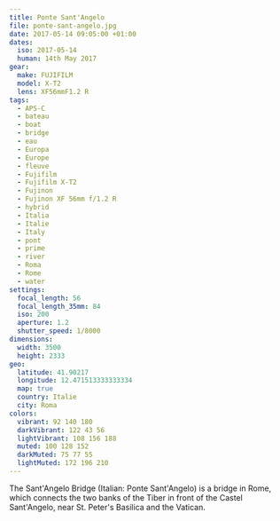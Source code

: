 ```yaml
---
title: Ponte Sant'Angelo
file: ponte-sant-angelo.jpg
date: 2017-05-14 09:05:00 +01:00
dates:
  iso: 2017-05-14
  human: 14th May 2017
gear:
  make: FUJIFILM
  model: X-T2
  lens: XF56mmF1.2 R
tags:
  - APS-C
  - bateau
  - boat
  - bridge
  - eau
  - Europa
  - Europe
  - fleuve
  - Fujifilm
  - Fujifilm X-T2
  - Fujinon
  - Fujinon XF 56mm f/1.2 R
  - hybrid
  - Italia
  - Italie
  - Italy
  - pont
  - prime
  - river
  - Roma
  - Rome
  - water
settings:
  focal_length: 56
  focal_length_35mm: 84
  iso: 200
  aperture: 1.2
  shutter_speed: 1/8000
dimensions:
  width: 3500
  height: 2333
geo:
  latitude: 41.90217
  longitude: 12.471513333333334
  map: true
  country: Italie
  city: Roma
colors:
  vibrant: 92 140 180
  darkVibrant: 122 43 56
  lightVibrant: 108 156 188
  muted: 100 128 152
  darkMuted: 75 77 55
  lightMuted: 172 196 210
---
```


The Sant'Angelo Bridge (Italian: Ponte Sant'Angelo) is a bridge in Rome, which connects the two banks of the Tiber in front of the Castel Sant'Angelo, near St. Peter's Basilica and the Vatican.
